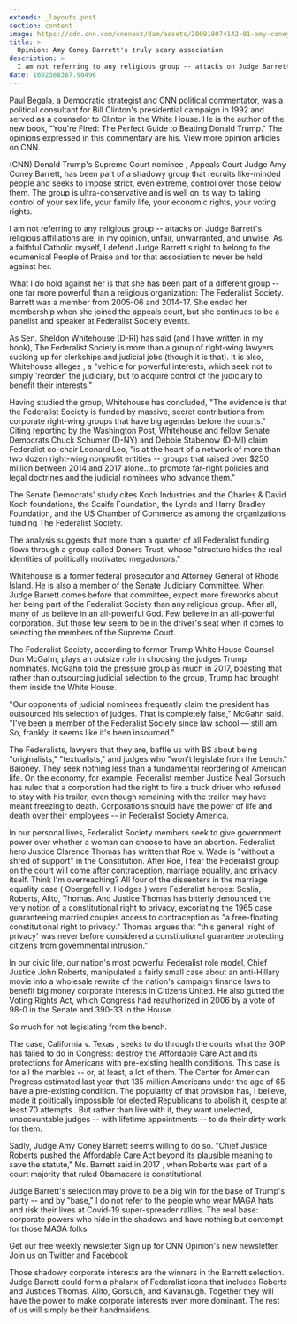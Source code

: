 ```yaml
--- 
extends: _layouts.post 
section: content 
image: https://cdn.cnn.com/cnnnext/dam/assets/200919074142-01-amy-coney-barrett-super-tease.jpg 
title: > 
  Opinion: Amy Coney Barrett's truly scary association 
description: > 
  I am not referring to any religious group -- attacks on Judge Barrett's religious affiliations are, in my opinion, unfair, unwarranted, and unwise.She ended her membership when she joined the appeals court, but she continues to be a panelist and speaker at Federalist Society events.The Federalist Society, according to former Trump White House Counsel Don McGahn, plays an outsize role in choosing the judges Trump nominates.In our personal lives, Federalist Society members seek to give government power over whether a woman can choose to have an abortion.After Roe, I fear the Federalist group on the court will come after contraception, marriage equality, and privacy itself. 
date: 1602388387.90496 
--- 
```

Paul Begala, a Democratic strategist and CNN political commentator, was a political consultant for Bill Clinton's presidential campaign in 1992 and served as a counselor to Clinton in the White House. He is the author of the new book, "You're Fired: The Perfect Guide to Beating Donald Trump." The opinions expressed in this commentary are his. View more opinion articles on CNN.

(CNN) Donald Trump's Supreme Court nominee , Appeals Court Judge Amy Coney Barrett, has been part of a shadowy group that recruits like-minded people and seeks to impose strict, even extreme, control over those below them. The group is ultra-conservative and is well on its way to taking control of your sex life, your family life, your economic rights, your voting rights.

I am not referring to any religious group -- attacks on Judge Barrett's religious affiliations are, in my opinion, unfair, unwarranted, and unwise. As a faithful Catholic myself, I defend Judge Barrett's right to belong to the ecumenical People of Praise and for that association to never be held against her.

What I do hold against her is that she has been part of a different group -- one far more powerful than a religious organization: The Federalist Society. Barrett was a member from 2005-06 and 2014-17. She ended her membership when she joined the appeals court, but she continues to be a panelist and speaker at Federalist Society events.

As Sen. Sheldon Whitehouse (D-RI) has said (and I have written in my book), The Federalist Society is more than a group of right-wing lawyers sucking up for clerkships and judicial jobs (though it is that). It is also, Whitehouse alleges , a "vehicle for powerful interests, which seek not to simply 'reorder' the judiciary, but to acquire control of the judiciary to benefit their interests."

Having studied the group, Whitehouse has concluded, "The evidence is that the Federalist Society is funded by massive, secret contributions from corporate right-wing groups that have big agendas before the courts." Citing reporting by the Washington Post, Whitehouse and fellow Senate Democrats Chuck Schumer (D-NY) and Debbie Stabenow (D-MI) claim Federalist co-chair Leonard Leo, "is at the heart of a network of more than two dozen right-wing nonprofit entities -- groups that raised over $250 million between 2014 and 2017 alone...to promote far-right policies and legal doctrines and the judicial nominees who advance them."

The Senate Democrats' study cites Koch Industries and the Charles & David Koch foundations, the Scaife Foundation, the Lynde and Harry Bradley Foundation, and the US Chamber of Commerce as among the organizations funding The Federalist Society.

The analysis suggests that more than a quarter of all Federalist funding flows through a group called Donors Trust, whose "structure hides the real identities of politically motivated megadonors."

Whitehouse is a former federal prosecutor and Attorney General of Rhode Island. He is also a member of the Senate Judiciary Committee. When Judge Barrett comes before that committee, expect more fireworks about her being part of the Federalist Society than any religious group. After all, many of us believe in an all-powerful God. Few believe in an all-powerful corporation. But those few seem to be in the driver's seat when it comes to selecting the members of the Supreme Court.

The Federalist Society, according to former Trump White House Counsel Don McGahn, plays an outsize role in choosing the judges Trump nominates. McGahn told the pressure group as much in 2017, boasting that rather than outsourcing judicial selection to the group, Trump had brought them inside the White House.

"Our opponents of judicial nominees frequently claim the president has outsourced his selection of judges. That is completely false," McGahn said. "I've been a member of the Federalist Society since law school — still am. So, frankly, it seems like it's been insourced."

The Federalists, lawyers that they are, baffle us with BS about being "originalists," "textualists," and judges who "won't legislate from the bench." Baloney. They seek nothing less than a fundamental reordering of American life. On the economy, for example, Federalist member Justice Neal Gorsuch has ruled that a corporation had the right to fire a truck driver who refused to stay with his trailer, even though remaining with the trailer may have meant freezing to death. Corporations should have the power of life and death over their employees -- in Federalist Society America.

In our personal lives, Federalist Society members seek to give government power over whether a woman can choose to have an abortion. Federalist hero Justice Clarence Thomas has written that Roe v. Wade is "without a shred of support" in the Constitution. After Roe, I fear the Federalist group on the court will come after contraception, marriage equality, and privacy itself. Think I'm overreaching? All four of the dissenters in the marriage equality case ( Obergefell v. Hodges ) were Federalist heroes: Scalia, Roberts, Alito, Thomas. And Justice Thomas has bitterly denounced the very notion of a constitutional right to privacy, excoriating the 1965 case guaranteeing married couples access to contraception as "a free-floating constitutional right to privacy." Thomas argues that "this general 'right of privacy' was never before considered a constitutional guarantee protecting citizens from governmental intrusion."

In our civic life, our nation's most powerful Federalist role model, Chief Justice John Roberts, manipulated a fairly small case about an anti-Hillary movie into a wholesale rewrite of the nation's campaign finance laws to benefit big money corporate interests in Citizens United. He also gutted the Voting Rights Act, which Congress had reauthorized in 2006 by a vote of 98-0 in the Senate and 390-33 in the House.

So much for not legislating from the bench.

The case, California v. Texas , seeks to do through the courts what the GOP has failed to do in Congress: destroy the Affordable Care Act and its protections for Americans with pre-existing health conditions. This case is for all the marbles -- or, at least, a lot of them. The Center for American Progress estimated last year that 135 million Americans under the age of 65 have a pre-existing condition. The popularity of that provision has, I believe, made it politically impossible for elected Republicans to abolish it, despite at least 70 attempts . But rather than live with it, they want unelected, unaccountable judges -- with lifetime appointments -- to do their dirty work for them.

Sadly, Judge Amy Coney Barrett seems willing to do so. "Chief Justice Roberts pushed the Affordable Care Act beyond its plausible meaning to save the statute," Ms. Barrett said in 2017 , when Roberts was part of a court majority that ruled Obamacare is constitutional.

Judge Barrett's selection may prove to be a big win for the base of Trump's party -- and by "base," I do not refer to the people who wear MAGA hats and risk their lives at Covid-19 super-spreader rallies. The real base: corporate powers who hide in the shadows and have nothing but contempt for those MAGA folks.

Get our free weekly newsletter Sign up for CNN Opinion's new newsletter. Join us on Twitter and Facebook

Those shadowy corporate interests are the winners in the Barrett selection. Judge Barrett could form a phalanx of Federalist icons that includes Roberts and Justices Thomas, Alito, Gorsuch, and Kavanaugh. Together they will have the power to make corporate interests even more dominant. The rest of us will simply be their handmaidens.